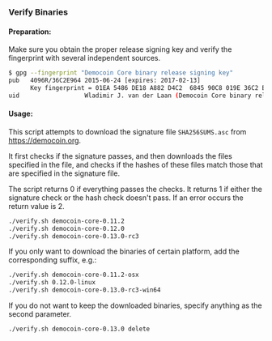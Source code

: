 ### Verify Binaries

#### Preparation:

Make sure you obtain the proper release signing key and verify the fingerprint with several independent sources.

```sh
$ gpg --fingerprint "Democoin Core binary release signing key"
pub   4096R/36C2E964 2015-06-24 [expires: 2017-02-13]
      Key fingerprint = 01EA 5486 DE18 A882 D4C2  6845 90C8 019E 36C2 E964
uid                  Wladimir J. van der Laan (Democoin Core binary release signing key) <laanwj@gmail.com>
```

#### Usage:

This script attempts to download the signature file `SHA256SUMS.asc` from https://democoin.org.

It first checks if the signature passes, and then downloads the files specified in the file, and checks if the hashes of these files match those that are specified in the signature file.

The script returns 0 if everything passes the checks. It returns 1 if either the signature check or the hash check doesn't pass. If an error occurs the return value is 2.


```sh
./verify.sh democoin-core-0.11.2
./verify.sh democoin-core-0.12.0
./verify.sh democoin-core-0.13.0-rc3
```

If you only want to download the binaries of certain platform, add the corresponding suffix, e.g.:

```sh
./verify.sh democoin-core-0.11.2-osx
./verify.sh 0.12.0-linux
./verify.sh democoin-core-0.13.0-rc3-win64
```

If you do not want to keep the downloaded binaries, specify anything as the second parameter.

```sh
./verify.sh democoin-core-0.13.0 delete
```
